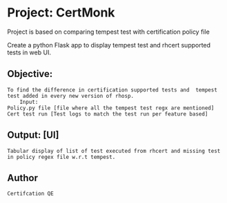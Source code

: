 # Project: CertMonk

Project is based on comparing tempest test with certification policy file


Create a python Flask app to display tempest test and rhcert supported tests in web UI.

## Objective:
 
	To find the difference in certification supported tests and  tempest test added in every new version of rhosp.
        Input:
	Policy.py file [file where all the tempest test regx are mentioned]
	Cert test run [Test logs to match the test run per feature based]

## Output: [UI]
	Tabular display of list of test executed from rhcert and missing test in policy regex file w.r.t tempest.




## Author
	Certifcation QE
